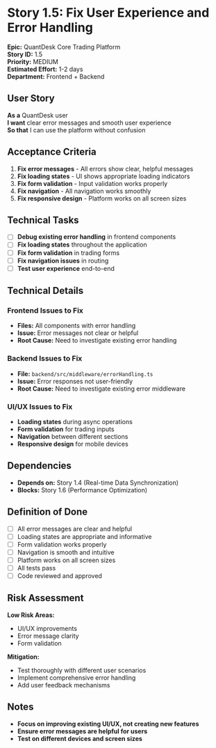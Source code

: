 # Story 1.5: Fix User Experience and Error Handling

**Epic:** QuantDesk Core Trading Platform  
**Story ID:** 1.5  
**Priority:** MEDIUM  
**Estimated Effort:** 1-2 days  
**Department:** Frontend + Backend  

## User Story

**As a** QuantDesk user  
**I want** clear error messages and smooth user experience  
**So that** I can use the platform without confusion

## Acceptance Criteria

1. **Fix error messages** - All errors show clear, helpful messages
2. **Fix loading states** - UI shows appropriate loading indicators
3. **Fix form validation** - Input validation works properly
4. **Fix navigation** - All navigation works smoothly
5. **Fix responsive design** - Platform works on all screen sizes

## Technical Tasks

- [ ] **Debug existing error handling** in frontend components
- [ ] **Fix loading states** throughout the application
- [ ] **Fix form validation** in trading forms
- [ ] **Fix navigation issues** in routing
- [ ] **Test user experience** end-to-end

## Technical Details

### Frontend Issues to Fix
- **Files:** All components with error handling
- **Issue:** Error messages not clear or helpful
- **Root Cause:** Need to investigate existing error handling

### Backend Issues to Fix
- **File:** `backend/src/middleware/errorHandling.ts`
- **Issue:** Error responses not user-friendly
- **Root Cause:** Need to investigate existing error middleware

### UI/UX Issues to Fix
- **Loading states** during async operations
- **Form validation** for trading inputs
- **Navigation** between different sections
- **Responsive design** for mobile devices

## Dependencies

- **Depends on:** Story 1.4 (Real-time Data Synchronization)
- **Blocks:** Story 1.6 (Performance Optimization)

## Definition of Done

- [ ] All error messages are clear and helpful
- [ ] Loading states are appropriate and informative
- [ ] Form validation works properly
- [ ] Navigation is smooth and intuitive
- [ ] Platform works on all screen sizes
- [ ] All tests pass
- [ ] Code reviewed and approved

## Risk Assessment

**Low Risk Areas:**
- UI/UX improvements
- Error message clarity
- Form validation

**Mitigation:**
- Test thoroughly with different user scenarios
- Implement comprehensive error handling
- Add user feedback mechanisms

## Notes

- **Focus on improving existing UI/UX, not creating new features**
- **Ensure error messages are helpful for users**
- **Test on different devices and screen sizes**
